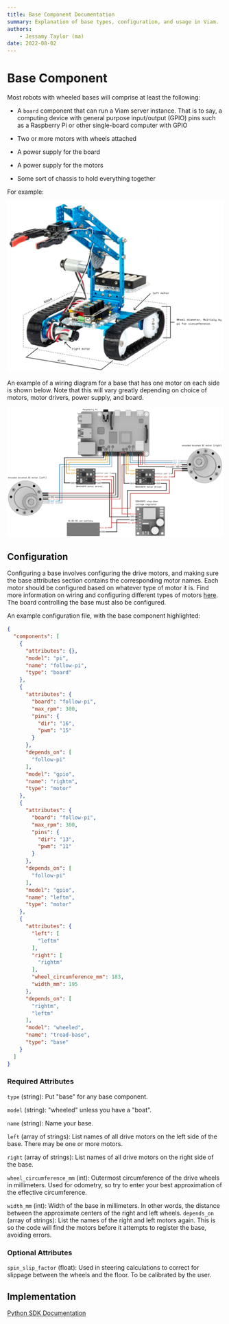 ```yaml
---
title: Base Component Documentation
summary: Explanation of base types, configuration, and usage in Viam.
authors:
    - Jessamy Taylor (ma)
date: 2022-08-02
---
```

# Base Component
Most robots with wheeled bases will comprise at least the following:

-   A `board` component that can run a Viam server instance. That is
    to say, a computing device with general purpose input/output (GPIO)
    pins such as a Raspberry Pi or other single-board computer with GPIO

-   Two or more motors with wheels attached

-   A power supply for the board

-   A power supply for the motors

-   Some sort of chassis to hold everything together

For example:

![](img/base-trk-rover-w-arm.png)

An example of a wiring diagram for a base that has one motor on each
side is shown below. Note that this will vary greatly depending on
choice of motors, motor drivers, power supply, and board.

![](img/base-wiring-diagram.png)

## Configuration

Configuring a base involves configuring the drive motors, and making
sure the base attributes section contains the corresponding motor names.
Each motor should be configured based on whatever type of motor it is.
Find more information on wiring and configuring different types of
motors [here](https://docs.viam.com/components/motor/).
The board controlling the base must also be configured.

An example configuration file, with the base component highlighted:

```JSON
{
  "components": [
    {
      "attributes": {},
      "model": "pi",
      "name": "follow-pi",
      "type": "board"
    },
    {
      "attributes": {
        "board": "follow-pi",
        "max_rpm": 300,
        "pins": {
          "dir": "16",
          "pwm": "15"
        }
      },
      "depends_on": [
        "follow-pi"
      ],
      "model": "gpio",
      "name": "rightm",
      "type": "motor"
    },
    {
      "attributes": {
        "board": "follow-pi",
        "max_rpm": 300,
        "pins": {
          "dir": "13",
          "pwm": "11"
        }
      },
      "depends_on": [
        "follow-pi"
      ],
      "model": "gpio",
      "name": "leftm",
      "type": "motor"
    },
    {
      "attributes": {
        "left": [
          "leftm"
        ],
        "right": [
          "rightm"
        ],
        "wheel_circumference_mm": 183,
        "width_mm": 195
      },
      "depends_on": [
        "rightm",
        "leftm"
      ],
      "model": "wheeled",
      "name": "tread-base",
      "type": "base"
    }
  ]
}
```

### Required Attributes

`type` (string): Put "base" for any base component.

`model` (string): "wheeled" unless you have a "boat". 

`name` (string): Name your base.

`left` (array of strings): List names of all drive motors on the left
side of the base. There may be one or more motors.

`right` (array of strings): List names of all drive motors on the
right side of the base.

`wheel_circumference_mm` (int): Outermost circumference of the drive
wheels in millimeters. Used for odometry, so try to enter your best
approximation of the effective circumference.

`width_mm` (int): Width of the base in millimeters. In other words, the
distance between the approximate centers of the right and left wheels. 
`depends_on` (array of strings): List the names of the right and left
motors again. This is so the code will find the motors before it
attempts to register the base, avoiding errors.

### Optional Attributes

`spin_slip_factor` (float): Used in steering calculations to correct
for slippage between the wheels and the floor. To be calibrated by the
user.

## Implementation

[Python SDK Documentation](https://python.viam.dev/autoapi/viam/components/base/index.html)
